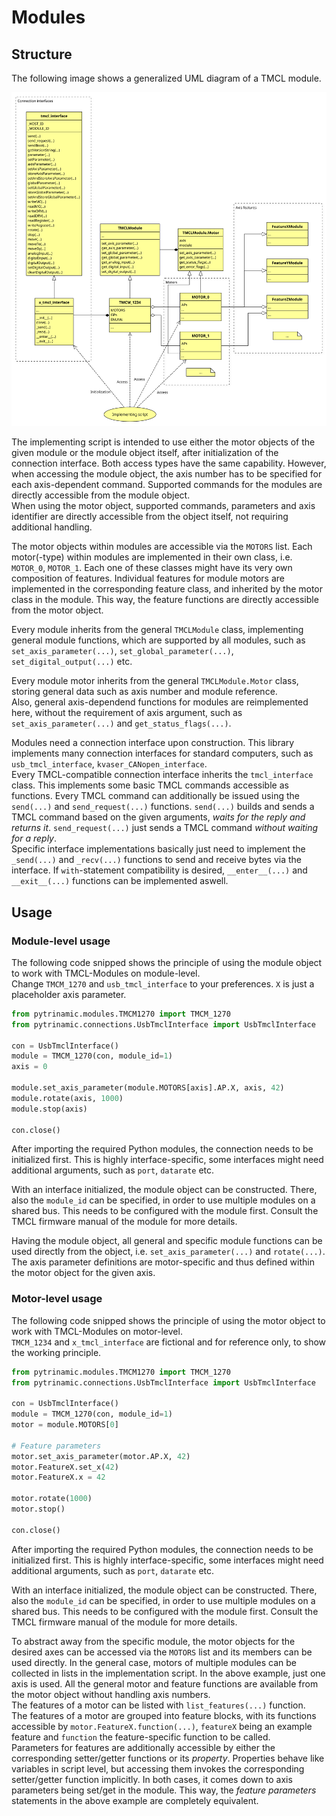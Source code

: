 # Modules

## Structure

The following image shows a generalized UML diagram of a TMCL module.

![TMCL module structure](resources/module.svg "TMCL module structure")

The implementing script is intended to use either the motor objects of the
given module or the module object itself, after initialization of the connection interface.
Both access types have the same capability. However, when accessing the module
object, the axis number has to be specified for each axis-dependent command.
Supported commands for the modules are directly accessible from the module object.  
When using the motor object, supported commands, parameters and axis identifier are directly accessible
from the object itself, not requiring additional handling.

The motor objects within modules are accessible via the `MOTORS` list.
Each motor(-type) within modules are implemented in their own class, i.e.
`MOTOR_0`, `MOTOR_1`. Each one of these classes might have its very own
composition of features. Individual features for module motors are implemented
in the corresponding feature class, and inherited by the motor class in the module.
This way, the feature functions are directly accessible from the motor object.

Every module inherits from the general `TMCLModule` class, implementing
general module functions, which are supported by all modules, such as
`set_axis_parameter(...)`, `set_global_parameter(...)`, `set_digital_output(...)` etc.

Every module motor inherits from the general `TMCLModule.Motor` class, storing
general data such as axis number and module reference.  
Also, general axis-dependend functions for modules are reimplemented here,
without the requirement of axis argument, such as `set_axis_parameter(...)` and
`get_status_flags(...)`.

Modules need a connection interface upon construction. This library implements
many connection interfaces for standard computers, such as `usb_tmcl_interface`,
`kvaser_CANopen_interface`.  
Every TMCL-compatible connection interface inherits the `tmcl_interface` class.
This implements some basic TMCL commands accessible as functions.
Every TMCL command can additionally be issued using the `send(...)` and `send_request(...)` functions.
`send(...)` builds and sends a TMCL command based on the given arguments,
*waits for the reply and returns it*. `send_request(...)` just sends a TMCL command
*without waiting for a reply*.  
Specific interface implementations basically just need to implement the
`_send(...)` and `_recv(...)` functions to send and receive bytes via the interface.
If `with`-statement compatibility is desired, `__enter__(...)` and `__exit__(...)`
functions can be implemented aswell.

## Usage

### Module-level usage

The following code snipped shows the principle of using the module object to
work with TMCL-Modules on module-level.  
Change `TMCM_1270` and `usb_tmcl_interface` to your preferences. `X` is just a placeholder axis parameter.

```Python
from pytrinamic.modules.TMCM1270 import TMCM_1270
from pytrinamic.connections.UsbTmclInterface import UsbTmclInterface

con = UsbTmclInterface()
module = TMCM_1270(con, module_id=1)
axis = 0

module.set_axis_parameter(module.MOTORS[axis].AP.X, axis, 42)
module.rotate(axis, 1000)
module.stop(axis)

con.close()
```

After importing the required Python modules, the connection needs to be
initialized first. This is highly interface-specific, some interfaces might
need additional arguments, such as `port`, `datarate` etc.

With an interface initialized, the module object can be constructed.
There, also the `module_id` can be specified, in order to use multiple modules
on a shared bus. This needs to be configured with the module first. Consult the
TMCL firmware manual of the module for more details.

Having the module object, all general and specific module functions can be used
directly from the object, i.e. `set_axis_parameter(...)` and `rotate(...)`.
The axis parameter definitions are motor-specific and thus defined within the
motor object for the given axis.

### Motor-level usage

The following code snipped shows the principle of using the motor object to
work with TMCL-Modules on motor-level.  
`TMCM_1234` and `x_tmcl_interface` are fictional and for reference only,
to show the working principle.

```Python
from pytrinamic.modules.TMCM1270 import TMCM_1270
from pytrinamic.connections.UsbTmclInterface import UsbTmclInterface

con = UsbTmclInterface()
module = TMCM_1270(con, module_id=1)
motor = module.MOTORS[0]

# Feature parameters
motor.set_axis_parameter(motor.AP.X, 42)
motor.FeatureX.set_x(42)
motor.FeatureX.x = 42

motor.rotate(1000)
motor.stop()

con.close()
```

After importing the required Python modules, the connection needs to be
initialized first. This is highly interface-specific, some interfaces might
need additional arguments, such as `port`, `datarate` etc.

With an interface initialized, the module object can be constructed.
There, also the `module_id` can be specified, in order to use multiple modules
on a shared bus. This needs to be configured with the module first. Consult the
TMCL firmware manual of the module for more details.

To abstract away from the specific module, the motor objects for the desired axes
can be accessed via the `MOTORS` list and its members can be used directly. In the general case,
motors of multiple modules can be collected in lists in the implementation script. In the above example,
just one axis is used. All the general motor and feature functions are available
from the motor object without handling axis numbers.  
The features of a motor can be listed with `list_features(...)` function.  
The features of a motor are grouped into feature blocks, with its functions accessible
by `motor.FeatureX.function(...)`, `featureX` being an example feature and `function`
the feature-specific function to be called.  
Parameters for features are additionally accessible by either the corresponding
setter/getter functions or its *property*. Properties behave like variables
in script level, but accessing them invokes the corresponding setter/getter
function implicitly. In both cases, it comes down to axis parameters being
set/get in the module. This way, the *feature parameters* statements in the above
example are completely equivalent.
